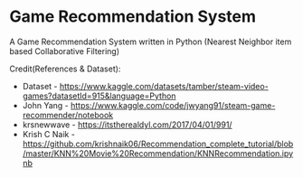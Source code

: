 # Game Recommendation System

A Game Recommendation System written in Python (Nearest Neighbor item based Collaborative Filtering)

Credit(References & Dataset):
- Dataset - https://www.kaggle.com/datasets/tamber/steam-video-games?datasetId=915&language=Python
- John Yang - https://www.kaggle.com/code/jwyang91/steam-game-recommender/notebook
- krsnewwave - https://itstherealdyl.com/2017/04/01/991/
- Krish C Naik - https://github.com/krishnaik06/Recommendation_complete_tutorial/blob/master/KNN%20Movie%20Recommendation/KNNRecommendation.ipynb
